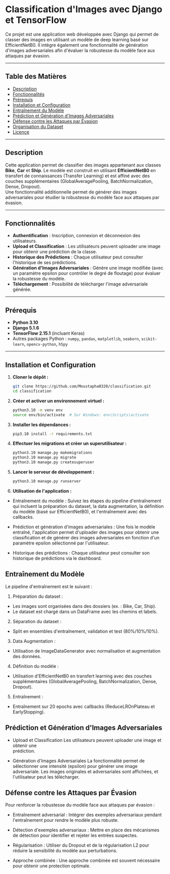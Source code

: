 # Classification d'Images avec Django et TensorFlow

Ce projet est une application web développée avec Django qui permet de classer des images en utilisant un modèle de deep learning basé sur EfficientNetB0. Il intègre également une fonctionnalité de génération d'images adversariales afin d'évaluer la robustesse du modèle face aux attaques par évasion.

---

## Table des Matières

- [Description](#description)
- [Fonctionnalités](#fonctionnalités)
- [Prérequis](#prérequis)
- [Installation et Configuration](#installation-et-configuration)
- [Entraînement du Modèle](#Entraînement-du-Modèle)
- [Prédiction et Génération d'Images Adversariales](#Prédiction-et-Génération-d-Images-Adversariales)
- [Défense contre les Attaques par Évasion](#défense-contre-les-attaques-par-évasion)
- [Organisation du Dataset](#organisation-du-dataset)
- [Licence](#licence)

---

## Description

Cette application permet de classifier des images appartenant aux classes **Bike**, **Car** et **Ship**. Le modèle est construit en utilisant **EfficientNetB0** en transfert de connaissances (Transfer Learning) et est affiné avec des couches supplémentaires (GlobalAveragePooling, BatchNormalization, Dense, Dropout).  
Une fonctionnalité additionnelle permet de générer des images adversariales pour étudier la robustesse du modèle face aux attaques par évasion.

---

## Fonctionnalités

- **Authentification** : Inscription, connexion et déconnexion des utilisateurs.
- **Upload et Classification** : Les utilisateurs peuvent uploader une image pour obtenir une prédiction de la classe.
- **Historique des Prédictions** : Chaque utilisateur peut consulter l'historique de ses prédictions.
- **Génération d'Images Adversariales** : Génère une image modifiée (avec un paramètre epsilon pour contrôler le degré de floutage) pour évaluer la robustesse du modèle.
- **Téléchargement** : Possibilité de télécharger l'image adversariale générée.

---

## Prérequis

- **Python 3.10** 
- **Django 5.1.6**
- **TensorFlow 2.15.1** (incluant Keras)
- Autres packages Python : `numpy`, `pandas`, `matplotlib`, `seaborn`, `scikit-learn`, `opencv-python`, `h5py`

---

## Installation et Configuration

1. **Cloner le dépôt :**
   ```bash
   git clone https://github.com/Moustapha0320/classification.git
   cd classification
2. **Créer et activer un environnement virtuel :**
   ```bash
   python3.10 -m venv env
   source env/bin/activate  # Sur Windows: env\Scripts\activate
3. **Installer les dépendances :**
   ```bash
   pip3.10 install -r requirements.txt

4. **Effectuer les migrations et créer un superutilisateur :**
    ```bash
    python3.10 manage.py makemigrations
    python3.10 manage.py migrate
    python3.10 manage.py createsuperuser


5. **Lancer le serveur de développement :**
    ```bash
    python3.10 manage.py runserver

6. **Utilisation de l'application :**
    
 - Entraînement du modèle :
   Suivez les étapes du pipeline d'entraînement qui incluent la 
   préparation du dataset, la data augmentation, la définition du modèle 
   (basé sur EfficientNetB0),     et l'entraînement avec des callbacks.
       
 - Prédiction et génération d'images adversariales :
   Une fois le modèle entraîné, l'application permet d'uploader des         images pour obtenir une classification et de générer des images          adversariales en fonction d'un paramètre epsilon sélectionné      par 
   l'utilisateur.
       
 - Historique des prédictions :
   Chaque utilisateur peut consulter son historique de prédictions via 
   le dashboard.
   

## Entraînement du Modèle
Le pipeline d'entraînement est le suivant :

1. Préparation du dataset :
  - Les images sont organisées dans des dossiers (ex. : Bike, Car, Ship).
  - Le dataset est chargé dans un DataFrame avec les chemins et labels.

2. Séparation du dataset :
  - Split en ensembles d'entraînement, validation et test (80%/10%/10%).
    
3. Data Augmentation :
  - Utilisation de ImageDataGenerator avec normalisation et augmentation      des données.
    
4. Définition du modèle :
  - Utilisation d'EfficientNetB0 en transfert learning avec des couches      supplémentaires (GlobalAveragePooling, BatchNormalization, Dense,        Dropout).
    
5. Entraînement :
  - Entraînement sur 20 epochs avec callbacks (ReduceLROnPlateau et          EarlyStopping).
    
## Prédiction et Génération d'Images Adversariales
  - Upload et Classification
    Les utilisateurs peuvent uploader une image et obtenir une       
    prédiction.

  - Génération d'Images Adversariales
    La fonctionnalité permet de sélectionner une intensité (epsilon) 
    pour générer une image adversariale.
    Les images originales et adversariales sont affichées, et 
    l'utilisateur peut les télécharger.

## Défense contre les Attaques par Évasion
Pour renforcer la robustesse du modèle face aux attaques par évasion :

   - Entraînement adversarial : Intégrer des exemples adversariaux            pendant l'entraînement pour rendre le modèle plus robuste.

   - Détection d'exemples adversariaux : Mettre en place des mécanismes       de détection pour identifier et rejeter les entrées suspectes.

   - Régularisation : Utiliser du Dropout et de la régularisation L2 
     pour réduire la sensibilité du modèle aux perturbations.

   - Approche combinée : Une approche combinée est souvent nécessaire 
     pour obtenir une protection optimale.

